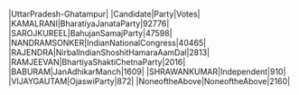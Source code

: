  
|UttarPradesh-Ghatampur|
|Candidate|Party|Votes|
|KAMALRANI|BharatiyaJanataParty|92776|
|SAROJKUREEL|BahujanSamajParty|47598|
|NANDRAMSONKER|IndianNationalCongress|40465|
|RAJENDRA|NirbalIndianShoshitHamaraAamDal|2813|
|RAMJEEVAN|BhartiyaShaktiChetnaParty|2016|
|BABURAM|JanAdhikarManch|1609|
|SHRAWANKUMAR|Independent|910|
|VIJAYGAUTAM|OjaswiParty|872|
|NoneoftheAbove|NoneoftheAbove|2160|
